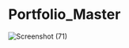 # Portfolio_Master
![Screenshot (71)](https://github.com/user-attachments/assets/c5a994f2-6654-4221-91f8-aa1b414ad691)

